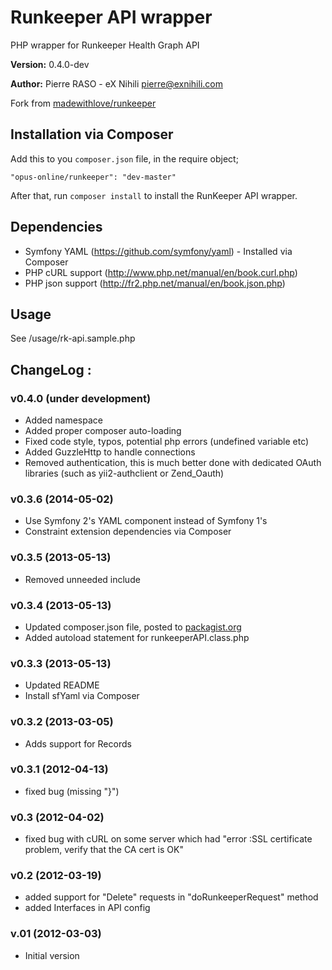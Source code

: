 # Runkeeper API wrapper

PHP wrapper for Runkeeper Health Graph API

**Version:** 0.4.0-dev

**Author:** Pierre RASO - eX Nihili <pierre@exnihili.com>

Fork from [madewithlove/runkeeper](https://github.com/madewithlove/runkeeper)

## Installation via Composer

Add this to you `composer.json` file, in the require object;

    "opus-online/runkeeper": "dev-master"

After that, run `composer install` to install the RunKeeper API wrapper.

## Dependencies

* Symfony YAML (https://github.com/symfony/yaml) - Installed via Composer
* PHP cURL support (http://www.php.net/manual/en/book.curl.php)
* PHP json support (http://fr2.php.net/manual/en/book.json.php)

## Usage

See /usage/rk-api.sample.php

## ChangeLog :

### v0.4.0 (under development)

* Added namespace
* Added proper composer auto-loading
* Fixed code style, typos, potential php errors (undefined variable etc)
* Added GuzzleHttp to handle connections
* Removed authentication, this is much better done with dedicated OAuth libraries (such as yii2-authclient or Zend_Oauth)

### v0.3.6 (2014-05-02)

* Use Symfony 2's YAML component instead of Symfony 1's
* Constraint extension dependencies via Composer

### v0.3.5 (2013-05-13)

* Removed unneeded include

### v0.3.4 (2013-05-13)

* Updated composer.json file, posted to [packagist.org](https://packagist.org/)
* Added autoload statement for runkeeperAPI.class.php

### v0.3.3 (2013-05-13)

* Updated README
* Install sfYaml via Composer

### v0.3.2 (2013-03-05)

* Adds support for Records

### v0.3.1 (2012-04-13)

* fixed bug (missing "}")

### v0.3 (2012-04-02)

* fixed bug with cURL on some server which had "error :SSL certificate problem, verify that the CA cert is OK"

### v0.2 (2012-03-19)

* added support for "Delete" requests in "doRunkeeperRequest" method
* added Interfaces in API config

### v.01 (2012-03-03)

* Initial version
